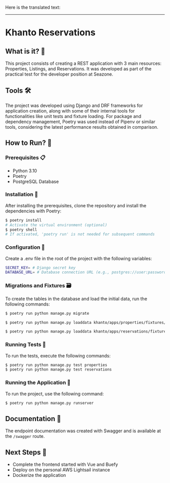 Here is the translated text:

---

# Khanto Reservations

## What is it? 🤔

This project consists of creating a REST application with 3 main resources: Properties, Listings, and Reservations. It was developed as part of the practical test for the developer position at Seazone.

## Tools 🛠️

The project was developed using Django and DRF frameworks for application creation, along with some of their internal tools for functionalities like unit tests and fixture loading. For package and dependency management, Poetry was used instead of Pipenv or similar tools, considering the latest performance results obtained in comparison.

## How to Run? 🚀

### Prerequisites 📋

- Python 3.10
- Poetry
- PostgreSQL Database

### Installation 🔧

After installing the prerequisites, clone the repository and install the dependencies with Poetry:

```bash
$ poetry install
# Activate the virtual environment (optional)
$ poetry shell
# If activated, 'poetry run' is not needed for subsequent commands
```

### Configuration 🔧

Create a .env file in the root of the project with the following variables:

```bash
SECRET_KEY= # Django secret key
DATABASE_URL= # Database connection URL (e.g., postgres://user:password@host:port/database)
```

### Migrations and Fixtures 🗃️

To create the tables in the database and load the initial data, run the following commands:

```bash
$ poetry run python manage.py migrate

$ poetry run python manage.py loaddata khanto/apps/properties/fixtures/fixture_properties_announcements.json

$ poetry run python manage.py loaddata khanto/apps/reservations/fixtures/fixture_reservations.json
```

### Running Tests 🧪

To run the tests, execute the following commands:

```bash
$ poetry run python manage.py test properties
$ poetry run python manage.py test reservations
```

### Running the Application 🚀

To run the project, use the following command:

```bash
$ poetry run python manage.py runserver
```

## Documentation 📃

The endpoint documentation was created with Swagger and is available at the `/swagger` route.

## Next Steps 📌

- Complete the frontend started with Vue and Buefy
- Deploy on the personal AWS Lightsail instance
- Dockerize the application
